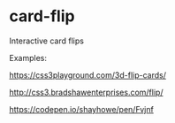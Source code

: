 # card-flip

Interactive card flips

Examples:

https://css3playground.com/3d-flip-cards/

http://css3.bradshawenterprises.com/flip/

https://codepen.io/shayhowe/pen/Fvjnf

